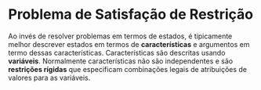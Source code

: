 # Problema de Satisfação de Restrição
Ao invés de resolver problemas em termos de estados, é tipicamente melhor descrever estados em termos de **características** e argumentos em termo dessas características. Características são descritas usando **variáveis**. Normalmente características não são independentes e são **restrições rígidas** que especificam combinações legais de atribuições de valores para as variáveis.